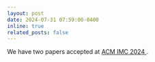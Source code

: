 ```yaml
---
layout: post
date: 2024-07-31 07:59:00-0400
inline: true
related_posts: false
---
```


We have two papers accepted at <a href="https://conferences.sigcomm.org/imc/2024/"> ACM IMC 2024 </a>. 
